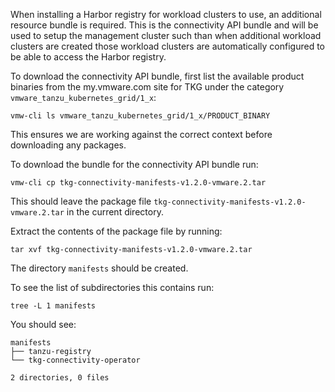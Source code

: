 When installing a Harbor registry for workload clusters to use, an additional resource bundle is required. This is the connectivity API bundle and will be used to setup the management cluster such than when additional workload clusters are created those workload clusters are automatically configured to be able to access the Harbor registry.

To download the connectivity API bundle, first list the available product binaries from the my.vmware.com site for TKG under the category ``vmware_tanzu_kubernetes_grid/1_x``:

```execute-1
vmw-cli ls vmware_tanzu_kubernetes_grid/1_x/PRODUCT_BINARY
```

This ensures we are working against the correct context before downloading any packages.

To download the bundle for the connectivity API bundle run:

```execute-1
vmw-cli cp tkg-connectivity-manifests-v1.2.0-vmware.2.tar
```

This should leave the package file ``tkg-connectivity-manifests-v1.2.0-vmware.2.tar`` in the current directory.

Extract the contents of the package file by running:

```execute-1
tar xvf tkg-connectivity-manifests-v1.2.0-vmware.2.tar
```

The directory ``manifests`` should be created.

To see the list of subdirectories this contains run:

```execute-1
tree -L 1 manifests
```

You should see:

```
manifests
├── tanzu-registry
└── tkg-connectivity-operator

2 directories, 0 files
```
